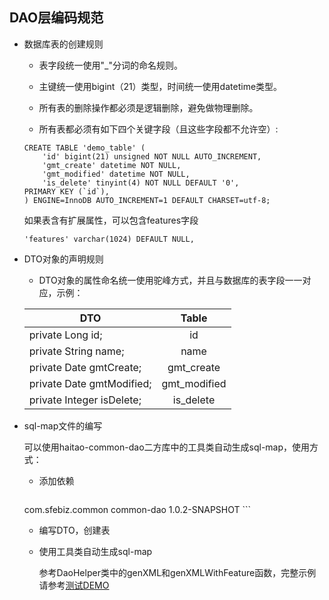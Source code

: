 ## DAO层编码规范

* 数据库表的创建规则

	* 表字段统一使用"_"分词的命名规则。

	* 主键统一使用bigint（21）类型，时间统一使用datetime类型。

	* 所有表的删除操作都必须是逻辑删除，避免做物理删除。
  
  	* 所有表都必须有如下四个关键字段（且这些字段都不允许空）: 
	
	```
  	CREATE TABLE 'demo_table' (
  		'id' bigint(21) unsigned NOT NULL AUTO_INCREMENT,
  		'gmt_create' datetime NOT NULL,
  		'gmt_modified' datetime NOT NULL,
  		'is_delete' tinyint(4) NOT NULL DEFAULT '0',
  	PRIMARY KEY (`id`),
	) ENGINE=InnoDB AUTO_INCREMENT=1 DEFAULT CHARSET=utf-8;
	```
	如果表含有扩展属性，可以包含features字段
	```
	'features' varchar(1024) DEFAULT NULL,
	```
 
* DTO对象的声明规则

	* DTO对象的属性命名统一使用驼峰方式，并且与数据库的表字段一一对应，示例：
	
	| DTO           | Table               |
	| ------------- |:-------------:      |
	| private Long id;     	    |  id      |
	| private String name;     |  name	  |
   | private Date gmtCreate;     | gmt_create  |   
   | private Date gmtModified;     | gmt_modified  |  
   | private Integer isDelete;     | is_delete  |  
   
* sql-map文件的编写
	
	可以使用haitao-common-dao二方库中的工具类自动生成sql-map，使用方式：
	
	* 添加依赖
	
	  ```
	 <dependency>
	   	<groupId>com.sfebiz.common</groupId>
    		<artifactId>common-dao</artifactId>
    		<version>1.0.2-SNAPSHOT</version>	
    	</dependency>
	  ```
	
	* 编写DTO，创建表
	
	* 使用工具类自动生成sql-map  
	  
	  参考DaoHelper类中的genXML和genXMLWithFeature函数，完整示例请参考[测试DEMO](/src/test/java/com/sfebiz/common/dao/test/DemoTest.java)
	  
      		 
		
